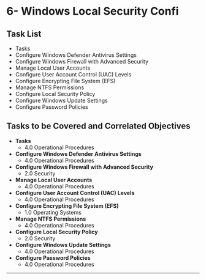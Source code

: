 # 6- Windows Local Security Confi

## Task List
- Tasks
- Configure Windows Defender Antivirus Settings
- Configure Windows Firewall with Advanced Security
- Manage Local User Accounts
- Configure User Account Control (UAC) Levels
- Configure Encrypting File System (EFS)
- Manage NTFS Permissions
- Configure Local Security Policy
- Configure Windows Update Settings
- Configure Password Policies

## Tasks to be Covered and Correlated Objectives

- **Tasks**  
  - 4.0 Operational Procedures
- **Configure Windows Defender Antivirus Settings**  
  - 4.0 Operational Procedures
- **Configure Windows Firewall with Advanced Security**  
  - 2.0 Security
- **Manage Local User Accounts**  
  - 4.0 Operational Procedures
- **Configure User Account Control (UAC) Levels**  
  - 4.0 Operational Procedures
- **Configure Encrypting File System (EFS)**  
  - 1.0 Operating Systems
- **Manage NTFS Permissions**  
  - 4.0 Operational Procedures
- **Configure Local Security Policy**  
  - 2.0 Security
- **Configure Windows Update Settings**  
  - 4.0 Operational Procedures
- **Configure Password Policies**  
  - 4.0 Operational Procedures

---


